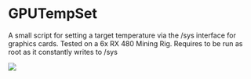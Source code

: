 # GPUTempSet
A small script for setting a target temperature via the /sys interface for graphics cards.
Tested on a 6x RX 480 Mining Rig.
Requires to be run as root as it constantly writes to /sys

![](http://puu.sh/qTq2s/d8b3d94a21.png)

